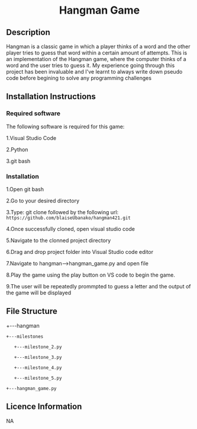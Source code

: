 
<h1 align="center">Hangman Game</h1>

## Description
Hangman is a classic game in which a player thinks of a word and the other player tries to guess that word within a certain amount of attempts.
This is an implementation of the Hangman game, where the computer thinks of a word and the user tries to guess it. 
My experience going through this project has been invaluable and I've learnt to always write down pseudo code  before begining to solve any programming challenges

## Installation Instructions
### Required software
The following software is required for this game:

1.Visual Studio Code

2.Python

3.git bash

### Installation 

1.Open git bash 

2.Go to your desired directory 

3.Type: git clone followed by the following url: `https://github.com/blaiseUbanako/hangman421.git`

4.Once successfully cloned, open visual studio code

5.Navigate to the clonned project directory

6.Drag and drop project folder into Visual Studio code editor

7.Navigate to hangman-->hangman_game.py and open file

8.Play the game using the play button on VS code to begin the game. 

9.The user will be repeatedly prommpted to guess a letter and the output of the game will be displayed

## File Structure

 +---hangman

    +---milestones

       +---milestone_2.py

       +---milestone_3.py

       +---milestone_4.py

       +---milestone_5.py

    +---hangman_game.py
    
## Licence Information
NA


